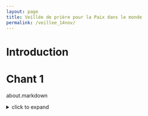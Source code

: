 ```yaml
---
layout: page
title: Veillée de prière pour la Paix dans le monde
permalink: /veillee_14nov/
---
```


# Introduction

# Chant 1 

about.markdown

<details>
<summary> click to expand </summary>

Something
</details>